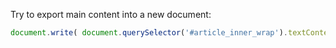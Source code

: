 Try to export main content into a new document:

```js
document.write( document.querySelector('#article_inner_wrap').textContent );
```
